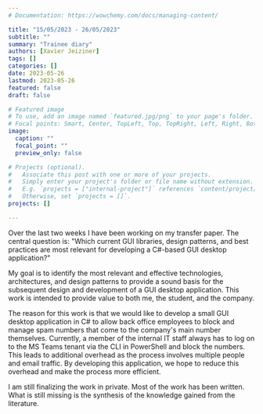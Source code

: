 ```yaml
---
# Documentation: https://wowchemy.com/docs/managing-content/

title: "15/05/2023 - 26/05/2023"
subtitle: ""
summary: "Trainee diary"
authors: [Xavier Jeiziner]
tags: []
categories: []
date: 2023-05-26
lastmod: 2023-05-26
featured: false
draft: false

# Featured image
# To use, add an image named `featured.jpg/png` to your page's folder.
# Focal points: Smart, Center, TopLeft, Top, TopRight, Left, Right, BottomLeft, Bottom, BottomRight.
image:
  caption: ""
  focal_point: ""
  preview_only: false

# Projects (optional).
#   Associate this post with one or more of your projects.
#   Simply enter your project's folder or file name without extension.
#   E.g. `projects = ["internal-project"]` references `content/project/deep-learning/index.md`.
#   Otherwise, set `projects = []`.
projects: []

---
```

Over the last two weeks I have been working on my transfer paper. The central question is: "Which current GUI libraries, design patterns, and best practices are most relevant for developing a C#-based GUI desktop application?"

My goal is to identify the most relevant and effective technologies, architectures, and design patterns to provide a sound basis for the subsequent design and development of a GUI desktop application. This work is intended to provide value to both me, the student, and the company.

The reason for this work is that we would like to develop a small GUI desktop application in C# to allow back office employees to block and manage spam numbers that come to the company's main number themselves. Currently, a member of the internal IT staff always has to log on to the MS Teams tenant via the CLI in PowerShell and block the numbers. This leads to additional overhead as the process involves multiple people and email traffic. By developing this application, we hope to reduce this overhead and make the process more efficient.

I am still finalizing the work in private. Most of the work has been written. What is still missing is the synthesis of the knowledge gained from the literature.

</p><br>
<p></p>
